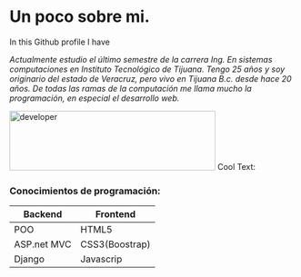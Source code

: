 # Un poco sobre mi.
In this Github profile I have 


_Actualmente estudio el último semestre de la carrera Ing. En sistemas computaciones en Instituto Tecnológico de Tijuana. Tengo 25 años y soy originario del estado de Veracruz, pero vivo en Tijuana B.c. desde hace 20 años. De todas las ramas de la computación me llama mucho la programación, en especial el desarrollo web._ 

<a href="https://cooltext.com"><img src="https://images.cooltext.com/5466247.gif" width="362" height="105" alt="developer" /></a>
<a href="http://cooltext.com" target="_top"><img src="https://cooltext.com/images/ct_pixel.gif" width="80" height="15" alt="Cool Text: Logo and Graphics Generator" border="0" /></a>

### Conocimientos de programación:

Backend | Frontend
------------ | -------------
POO | HTML5
ASP.net MVC | CSS3(Boostrap)
Django | Javascrip


